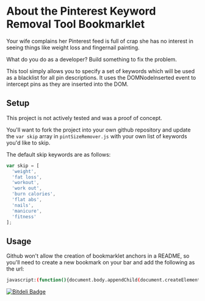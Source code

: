 # About the Pinterest Keyword Removal Tool Bookmarklet #

Your wife complains her Pinterest feed is full of crap she has no interest in seeing things like weight loss and fingernail painting. 

What do you do as a developer? Build something to fix the problem.

This tool simply allows you to specify a set of keywords which will be used as a blacklist for all pin descriptions. It uses
the DOMNodeInserted event to intercept pins as they are inserted into the DOM. 

## Setup ##

This project is not actively tested and was a proof of concept.

You'll want to fork the project into your own github repository and update the `var skip` array in `pintSizeRemover.js` with your own list of keywords you'd like to skip.

The default skip keywords are as follows:

```js
var skip = [
  'weight', 
  'fat loss', 
  'workout', 
  'work out', 
  'burn calories', 
  'flat abs', 
  'nails', 
  'manicure', 
  'fitness'
];
```

## Usage ##

Github won't allow the creation of bookmarklet anchors in a README, so you'll need to
create a new bookmark on your bar and add the following as the url:

```bash
javascript:(function(){document.body.appendChild(document.createElement('script')).src='https://raw.github.com/cballou/Pinterest-Keyword-Removal-Tool/master/pintSizeRemover.js';})();
```


[![Bitdeli Badge](https://d2weczhvl823v0.cloudfront.net/cballou/pinterest-keyword-removal-tool/trend.png)](https://bitdeli.com/free "Bitdeli Badge")

